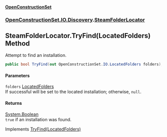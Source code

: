 #### [OpenConstructionSet](index 'index')
### [OpenConstructionSet.IO.Discovery](index#OpenConstructionSet_IO_Discovery 'OpenConstructionSet.IO.Discovery').[SteamFolderLocator](BDvQhQsErjN5ilWJbjNpng 'OpenConstructionSet.IO.Discovery.SteamFolderLocator')
## SteamFolderLocator.TryFind(LocatedFolders) Method
Attempt to find an installation.  
```csharp
public bool TryFind(out OpenConstructionSet.IO.LocatedFolders folders);
```
#### Parameters
<a name='OpenConstructionSet_IO_Discovery_SteamFolderLocator_TryFind(OpenConstructionSet_IO_LocatedFolders)_folders'></a>
`folders` [LocatedFolders](jgv6_uiXfDVLa_l1InGCGA 'OpenConstructionSet.IO.LocatedFolders')  
If successful will be set to the located installation; otherwise, `null`.
  
#### Returns
[System.Boolean](https://docs.microsoft.com/en-us/dotnet/api/System.Boolean 'System.Boolean')  
`true` if an installation was found.

Implements [TryFind(LocatedFolders)](FOq4XE64PWeqicqrwqMb5Q 'OpenConstructionSet.IO.Discovery.IInstallationLocator.TryFind(OpenConstructionSet.IO.LocatedFolders)')  
